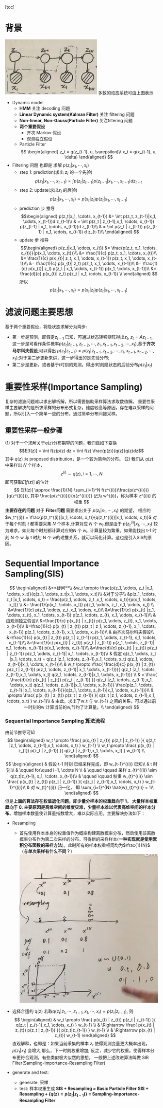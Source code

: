 [toc]
# 背景
![xx](./markdown_figure/04.png)
多数的动态系统可由上图表示
- Dynamic model
  - **HMM** 关注 decoding 问题
  - **Linear Dynamic system(Kalman Filter)** 关注 filtering 问题
  - **Non-linear, Non-Gauss(Particle Filter)** 关注filtering 问题
  - **两个重要假设**
    - 齐次 Markov 假设
    - 观测独立假设
  - Particle Filter
  $$
\begin{aligned}
  z_t = g(z_{t-1}, u, \varepsilon)\\
  x_t = g(x_{t-1}, u, \delta)
  \end{aligned}
  $$
-  Filtering 问题 也即是 求解 $p(z_t|x_1, \cdots, x_t)$
   -  step 1: prediction(求出 $z_t$ 的一个先验)
$$
p(z_t|x_1, \cdots, x_{t-1}) = \int p(z_t|z_{t-1}) p(z_{t-1}|x_1, \cdots, x_{t-1})d z_{t-1}
$$
   -  step 2: update(求出$z_t$ 的后验)
$$
p(z_t|x_1, \cdots, x_t) \propto p(x_t|z_t) p(z_t| x_1, \cdots, x_{t-1})
$$
   - prediction 步 推导
$$\begin{aligned}
p(z_t|x_1, \cdots, x_{t-1}) &= \int p(z_t, z_{t-1}|x_1, \cdots, x_{t-1})d z_{t-1}\\
& = \int p(z_t | z_{t-1},x_1, \cdots, x_{t-1}) p(z_{t-1} | x_1, \cdots, x_{t-1})d z_{t-1}\\
& = \int p(z_t | z_{t-1}) p(z_{t-1} | x_1, \cdots, x_{t-1}) d z_{t-1}\\
\end{aligned}
$$
    - update 步 推导
$$\begin{aligned}
p(z_t|x_1, \cdots, x_{t}) &= \frac{p(z_t, x_1, \cdots, x_{t})}{p(x_1, \cdots, x_{t})}\\
&= \frac{1}{c} p(z_t, x_1, \cdots, x_{t})\\
&= \frac{1}{c} p(x_{t}| z_t, x_1, \cdots, x_{t-1}) p(z_t, x_1, \cdots, x_{t-1})\\
&= \frac{1}{c} p(x_{t}| z_t) p(z_t, x_1, \cdots, x_{t-1})\\
&= \frac{1}{c} p(x_{t}| z_t) p(z_t | x_1, \cdots, x_{t-1}) p(x_1, \cdots, x_{t-1})\\
&= \frac{d}{c} p(x_{t}| z_t) p(z_t | x_1, \cdots, x_{t-1}) \\
\end{aligned}
$$
所以
$$p(z_t|x_1, \cdots, x_{t}) \propto p(x_{t}| z_t) p(z_t | x_1, \cdots, x_{t-1})$$
# 滤波问题主要思想
基于两个重要假设，将隐状态求解分为两步: 
- 第一步是预测，即假定$z_{t-1}$ 已知，可通过状态转移矩阵得出$z_t$, $z_t = A z_{t-1}$, 这一步是可看作条件概率$p(z_t|z_{t-1}, z_{t-2}, \cdots, z_1,x_{t-1}, x_{t-2}, \cdots, x_{1})$,基于**齐次马尔科夫假设**,可以得出 $p(z_t|z_{t-1}) = p(z_t|z_{t-1}, z_{t-2}, \cdots, z_1,x_{t-1}, x_{t-2}, \cdots, x_{1})$;对于第二步更新来讲，这一步得出的是先验分布;
- 第二步是更新，或者基于$t$时刻的观测，得出$t$时刻隐状态的后验分布$p(z_t|x_t)$

# 重要性采样(Importance Sampling)
复杂的滤波问题难以求出解析解，所以需要借助采样算法求取数值解。
重要性采样主要解决的是所求采样的分布形式复杂，维度较高等原因，存在难以采样的问题，所以引入一个简单一些的分布，通过简单分布间接采样。
## 重要性采样一般步骤
(1) 对于一个求解关于$q(z)$分布期望的问题，我们做如下变换
$$E[f(z)] = \int f(z)p(z) dz = \int f(z) \frac{p(z)}{q(z)}q(z)dz$$
其中 $q(z)$ 为 proposed distribution，是一个较为简单的分布。
(2) 我们从 $q(z)$ 中采样出 $N$ 个样本，
$$
z^{(i)} \sim q(z), i=1, \cdots, N
$$
即可获取$E[f(z)]$ 的估计
$$
E[f(z)] \approx \frac{1}{N} \sum_{i=1}^N f(z^{(i)})\frac{p(z^{(i)})}{q(z^{(i)})}, 其中 \frac{p(z^{(i)})}{q(z^{(i)})} 记为 w^{(i)}，称为样本 z^{(i)} 的权重
$$
**主要存在的问题**
对于 **Filter问题** 需要求出关于 $p(z_t|x_1, \cdots, x_t)$ 的期望， 相应的$w_t^{(i)} = \frac{p(z_t^{(i)}|x_1, \cdots, x_t)}{q(z_t^{(i)}|x_1, \cdots, x_t)}$
对于每个时刻 $t$ 都需要采集 $N$ 个样本,计算对应 $N$ 个 $w_t$,但是由于 $p(z_t^{(i)}|x_1, \cdots, x_t)$ 较为难求，如此每个时刻都计算对应的$N$ 个 $w_{t}$, 计算量较为繁重。如果能找出 t-1 时刻 N 个 w 与 t 时刻 N 个 w的递推关系，就可以简化计算。这也是引入SIS的原因。
# Sequential Importance Sampling(SIS)
$$
\begin{aligned}
&**疑问**\\
&w_t \propto \frac{p(z_1, \cdots, z_t |x_1, \cdots, x_t)}{q(z_1, \cdots, z_t|x_1, \cdots, x_t)}\\
&对于分子\\
&p(z_1, \cdots, z_t |x_1, \cdots, x_t) = \frac{p(z_1, \cdots, z_t ,x_1, \cdots, x_t)}{p(x_1, \cdots, x_t)} \\
&= \frac{1}{p(x_1, \cdots, x_t)} p(z_1, \cdots, z_t ,x_1, \cdots, x_t) \\
&=\frac{1}{c} p(z_1, \cdots, z_t ,x_1, \cdots, x_t)\\
&=\frac{1}{c} p(x_{t} |z_1, \cdots, z_{t}, x_1, \cdots, x_{t-1}) p(z_1, \cdots, z_{t}, x_1, \cdots, x_{t-1})\\
& 由观测独立假设\\
&=\frac{1}{c} p(x_{t} | z_{t}) p(z_1, \cdots, z_{t}, x_1, \cdots, x_{t-1})\\
&=\frac{1}{c} p(x_{t} | z_{t}) p(z_t | z_1, \cdots, z_{t-1}, x_1, \cdots, x_{t-1}) p(z_1, \cdots, z_{t-1}, x_1, \cdots, x_{t-1})\\
& 由齐次马尔科夫假设\\
&=\frac{1}{c} p(x_{t} | z_{t}) p(z_t | z_{t-1}) p(z_1, \cdots, z_{t-1}, x_1, \cdots, x_{t-1})\\
&=\frac{1}{c} p(x_{t} | z_{t}) p(z_t | z_{t-1}) p(z_1, \cdots, z_{t-1}| x_1, \cdots, x_{t-1}) p(x_1, \cdots, x_{t-1})\\
&=\frac{d}{c} p(x_{t} | z_{t}) p(z_t | z_{t-1}) p(z_1, \cdots, z_{t-1}| x_1, \cdots, x_{t-1})\\
& 假定 q(z_1, \cdots, z_t |x_1, \cdots, x_t) = q(z_t |z_1, \cdots, z_{t-1},x_1, \cdots, x_t) q(z_1, \cdots, z_{t-1}|x_1, \cdots, x_{t-1})\\
& w_t \propto  \frac{ \frac{d}{c} p(x_{t} | z_{t}) p(z_t | z_{t-1}) p(z_1, \cdots, z_{t-1}| x_1, \cdots, x_{t-1})}{ q(z_t |z_1, \cdots, z_{t-1},x_1, \cdots, x_t) q(z_1, \cdots, z_{t-1}|x_1, \cdots, x_{t-1})} \\
& = \frac{ \frac{d}{c} p(x_{t} | z_{t}) p(z_t | z_{t-1}) }{ q(z_t |z_1, \cdots, z_{t-1},x_1, \cdots, x_t) q(z_1, \cdots, z_{t-1}|x_1, \cdots, x_{t-1})} \frac{p(z_1, \cdots, z_{t-1}| x_1, \cdots, x_{t-1})}{q(z_1, \cdots, z_{t-1}|x_1, \cdots, x_{t-1})}\\
& \propto \frac{ p(x_{t} | z_{t}) p(z_t | z_{t-1}) }{ q(z_t |z_1, \cdots, z_{t-1},x_1, \cdots, x_t) } w_{t-1}\\
& 由此，求出了w_t 与 w_{t-1} 之间的关系，可以通过前一时刻的w 计算当前的w,节约了计算量。\\
\end{aligned}
$$
### Sequential Importance Sampling 算法流程
由前节推导可知
$$
\begin{aligned}
w_t \propto \frac{ p(x_{t} | z_{t}) p(z_t | z_{t-1}) }{ q(z_t |z_1, \cdots, z_{t-1},x_1, \cdots, x_t) }  w_{t-1} \\
w_t \propto \frac{ p(x_{t} | z_{t}) p(z_t | z_{t-1}) }{ q(z_t | z_{t-1},x_1, \cdots, x_t) }  w_{t-1} \\
\end{aligned}
$$
$$
\begin{aligned}
& 假设 t-1 时刻 已经采样完成，即 w_{t-1}^{(i)} 已知\\
& t 时刻:\\
& \qquad for\quad i=1, \cdots N:\\
& \qquad \qquad 采样 z_{t}^{(i)} \sim q(z_t|z_{t-1}, x_1, \cdots, x_{t-1})\\
& \qquad \qquad 权重 w_{t}^{(i)} \sim \frac{ p(x_{t} | z_{t}) p(z_t | z_{t-1}) }{ q(z_t | z_{t-1},x_1, \cdots, x_t) }  w_{t-1}^{(i)}\\
& 对 w_{t}^{(i)} 归一化， 即 \sum_{i=1}^{N} \hat{w}_{t}^{(i)} = 1\\
\end{aligned}
$$
但是**上面的算法存在权值退化问题，即少量分样本的权重趋向于 1， 大量样本权重趋向于 0. 主要原因是高维空间的维度灾难，少量样本难以代表高维空间的样本分布**。增加样本数量使计算量指数增大，难以实际应用。主要解决办法如下：
- Resampling
  - 首先使用样本本身的权重值作为概率构建离散概率分布，然后使用该离散概率分布作为第二次采样的分布，可得新的采样样本(**一种实现就是使用累积分布函数的采样方法**)。此时所有的样本权重相同均为$\frac{1}{N}$（**与单次采样有什么不同？**）
![xx](./markdown_figure/05.png)
- 选择合适的 q(z)
若取$q(z_t|z_1, \cdots, z_{t-1}, x_1, \cdots, x_t) = p(z_t|z_{t-1})$, 则
$$
\begin{aligned}
& w_t \propto \frac{ p(x_{t} | z_{t}) p(z_t | z_{t-1}) }{ q(z_t | z_{t-1},x_1, \cdots, x_t) }  w_{t-1} \\
& \Rightarrow \frac{ p(x_{t} | z_{t}) p(z_t | z_{t-1}) }{ p(z_t|z_{t-1}) }  w_{t-1} \\
& \Rightarrow p(x_{t} | z_{t})  w_{t-1} 
\end{aligned}
$$
直观解释，也即是：如果当前采集的样本 $z_t$ 使得观测变量更大概率出现，$p(z_t|x_t)$ 会增大,那么，下一时刻权重增加; 反之，减少它的权重。使得样本分布更符合观测，有些类似极大似然的思想。
一般把上述改进算法叫做 SIR Filter(Sampling-Importance-Resampling Filter)

- generate and test:
  -  generate: 采样
  -  test: 样本权重生成
**SIS + Resampling = Basic Particle Filter**
**SIS + Resampling + {$q(z) = p(z_t|z_{t-1})$} = Sampling-Importance-Resampling Filter**
